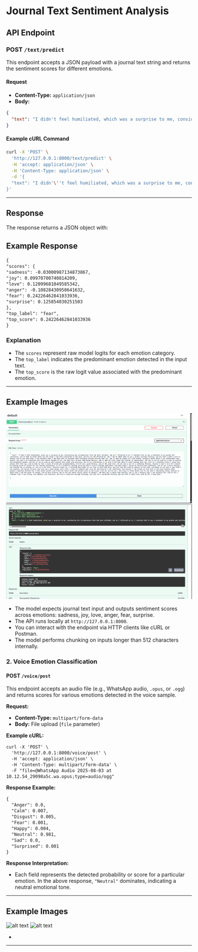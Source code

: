 # Journal Text Sentiment Analysis


## API Endpoint

### POST `/text/predict`

This endpoint accepts a JSON payload with a journal text string and returns the sentiment scores for different emotions.

#### Request

- **Content-Type:** `application/json`
- **Body:**

```json
{
  "text": "I didn't feel humiliated, which was a surprise to me, considering the circumstances that had just unfolded, and as I reflected on it, I realized that it was a testament to my growth and resilience, and it made me think about all the times I had felt humiliated in the past, and how it had affected me, and I had to admit that it was a pretty terrible feeling, and one that I didn't wish on anyone, but at the same time, I was grateful that I had been able to navigate this situation without feeling that way, and it made me wonder if I had finally reached a point where I was comfortable with myself, and wasn't as concerned with what others thought of me, and that was a pretty liberating feeling, and it made me think about the concept of humiliation, and how it can be used as a tool to control and manipulate people, and how it can be used to make someone feel small and powerless, and it was interesting to me that I had been able to avoid feeling that way, even in a situation where I could have easily felt that way, and it made me feel a sense of pride and accomplishment, and it was a good feeling, but at the same time, it was also a bit of a confusing feeling, because I wasn't sure if I should be feeling proud of myself for not feeling humiliated, or if I should be feeling concerned that I wasn't feeling humiliated, and that maybe I should be feeling more emotional, and it was a weird feeling, not knowing how to process it, but as I sat there, thinking about it, I realized that maybe it was okay to just feel okay, and not feel the need to analyze it too much, and maybe it was just a sign that I was healing, and moving forward, and that was a good thing, and I felt a sense of sadness wash over me, not because I was humiliated, but because I had wasted so much time in the past letting other people's opinions dictate how I felt about myself, and I had let their words and actions have so much power over me, and it was a sad thing to think about, but it was also a liberating thing, because it meant that I had the power to change, and to move forward, and to not let those things affect me anymore, and that was a really good feeling, and it was a feeling that I was grateful for, and it was a reminder that I was strong, and capable, and resilient, and that I could get through anything, and that was a wonderful feeling, and one that I would carry with me for a long time."
}
```

#### Example cURL Command

```bash
curl -X 'POST' \
  'http://127.0.0.1:8000/text/predict' \
  -H 'accept: application/json' \
  -H 'Content-Type: application/json' \
  -d '{
  "text": "I didn'\''t feel humiliated, which was a surprise to me, considering the circumstances that had just unfolded, and as I reflected on it, I realized that it was a testament to my growth and resilience, and it made me think about all the times I had felt humiliated in the past, and how it had affected me, and I had to admit that it was a pretty terrible feeling, and one that I didn'\''t wish on anyone, but at the same time, I was grateful that I had been able to navigate this situation without feeling that way, and it made me wonder if I had finally reached a point where I was comfortable with myself, and wasn'\''t as concerned with what others thought of me, and that was a pretty liberating feeling, and it made me think about the concept of humiliation, and how it can be used as a tool to control and manipulate people, and how it can be used to make someone feel small and powerless, and it was interesting to me that I had been able to avoid feeling that way, even in a situation where I could have easily felt that way, and it made me feel a sense of pride and accomplishment, and it was a good feeling, but at the same time, it was also a bit of a confusing feeling, because I wasn'\''t sure if I should be feeling proud of myself for not feeling humiliated, or if I should be feeling concerned that I wasn'\''t feeling humiliated, and that maybe I should be feeling more emotional, and it was a weird feeling, not knowing how to process it, but as I sat there, thinking about it, I realized that maybe it was okay to just feel okay, and not feel the need to analyze it too much, and maybe it was just a sign that I was healing, and moving forward, and that was a good thing, and I felt a sense of sadness wash over me, not because I was humiliated, but because I had wasted so much time in the past letting other people'\''s opinions dictate how I felt about myself, and I had let their words and actions have so much power over me, and it was a sad thing to think about, but it was also a liberating thing, because it meant that I had the power to change, and to move forward, and to not let those things affect me anymore, and that was a really good feeling, and it was a feeling that I was grateful for, and it was a reminder that I was strong, and capable, and resilient, and that I could get through anything, and that was a wonderful feeling, and one that I would carry with me for a long time."
}'
```

***

## Response

The response returns a JSON object with:
## Example Response
```
{
"scores": {
"sadness": -0.03000987134873867,
"joy": 0.09970700740814209,
"love": 0.12099681049585342,
"anger": -0.10828430950641632,
"fear": 0.24226462841033936,
"surprise": 0.125854030251503
},
"top_label": "fear",
"top_score": 0.24226462841033936
}
```
### Explanation

- The `scores` represent raw model logits for each emotion category.
- The `top_label` indicates the predominant emotion detected in the input text.
- The `top_score` is the raw logit value associated with the predominant emotion.

***

## Example Images

![alt text](image-2.png)
![alt text](image-3.png)

- The model expects journal text input and outputs sentiment scores across emotions: sadness, joy, love, anger, fear, surprise.
- The API runs locally at `http://127.0.0.1:8000`.
- You can interact with the endpoint via HTTP clients like cURL or Postman.
- The model performs chunking on inputs longer than 512 characters internally.


### 2. Voice Emotion Classification

#### POST `/voice/post`

This endpoint accepts an audio file (e.g., WhatsApp audio, `.opus`, or `.ogg`) and returns scores for various emotions detected in the voice sample.

**Request:**
- **Content-Type:** `multipart/form-data`
- **Body:** File upload (`file` parameter)

**Example cURL:**
```
curl -X 'POST' \
  'http://127.0.0.1:8000/voice/post' \
  -H 'accept: application/json' \
  -H 'Content-Type: multipart/form-data' \
  -F "file=@WhatsApp Audio 2025-08-03 at 10.12.54_29098a5c.wa.opus;type=audio/ogg"
```

**Response Example:**
```
{
  "Anger": 0.0,
  "Calm": 0.007,
  "Disgust": 0.005,
  "Fear": 0.001,
  "Happy": 0.004,
  "Neutral": 0.981,
  "Sad": 0.0,
  "Surprised": 0.001
}
```

**Response Interpretation:**
- Each field represents the detected probability or score for a particular emotion. In the above response, `"Neutral"` dominates, indicating a neutral emotional tone.

---


## Example Images

![alt text](image-4.png)
![alt text](image-5.png)

- 

---
